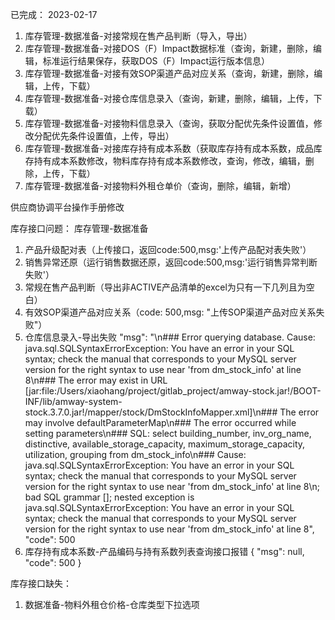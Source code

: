 已完成：
2023-02-17
1. 库存管理-数据准备-对接常规在售产品判断（导入，导出）
2. 库存管理-数据准备-对接DOS（F）Impact数据标准（查询，新建，删除，编辑，标准运行结果保存，获取DOS（F）Impact运行版本信息）
3. 库存管理-数据准备-对接有效SOP渠道产品对应关系（查询，新建，删除，编辑，上传，下载）
4. 库存管理-数据准备-对接仓库信息录入（查询，新建，删除，编辑，上传，下载）
5. 库存管理-数据准备-对接物料信息录入（查询，获取分配优先条件设置值，修改分配优先条件设置值，上传，导出）
6. 库存管理-数据准备-对接库存持有成本系数（获取库存持有成本系数，成品库存持有成本系数修改，物料库存持有成本系数修改，查询，修改，编辑，删除，上传，下载）
7. 库存管理-数据准备-对接物料外租仓单价（查询，删除，编辑，新增）

供应商协调平台操作手册修改


库存接口问题：
  库存管理-数据准备
  1. 产品升级配对表（上传接口，返回code:500,msg:'上传产品配对表失败'）
  2. 销售异常还原（运行销售数据还原，返回code:500,msg:'运行销售异常判断失败'）
  3. 常规在售产品判断（导出非ACTIVE产品清单的excel为只有一下几列且为空白）
  4. 有效SOP渠道产品对应关系（code: 500,msg: "上传SOP渠道产品对应关系失败"）
  5. 仓库信息录入-导出失败 
  "msg": "\n### Error querying database.  Cause: java.sql.SQLSyntaxErrorException: You have an error in your SQL syntax; check the manual that corresponds to your MySQL server version for the right syntax to use near 'from   dm_stock_info' at line 8\n### The error may exist in URL [jar:file:/Users/xiaohang/project/gitlab_project/amway-stock.jar!/BOOT-INF/lib/amway-system-stock.3.7.0.jar!/mapper/stock/DmStockInfoMapper.xml]\n### The error may involve defaultParameterMap\n### The error occurred while setting parameters\n### SQL: select      building_number,                     inv_org_name,                     distinctive,                     available_storage_capacity,                     maximum_storage_capacity,                     utilization,                     grouping         from   dm_stock_info\n### Cause: java.sql.SQLSyntaxErrorException: You have an error in your SQL syntax; check the manual that corresponds to your MySQL server version for the right syntax to use near 'from   dm_stock_info' at line 8\n; bad SQL grammar []; nested exception is java.sql.SQLSyntaxErrorException: You have an error in your SQL syntax; check the manual that corresponds to your MySQL server version for the right syntax to use near 'from   dm_stock_info' at line 8",
    "code": 500
  6. 库存持有成本系数-产品编码与持有系数列表查询接口报错 {
    "msg": null,
    "code": 500
  }

库存接口缺失：
  1. 数据准备-物料外租仓价格-仓库类型下拉选项

